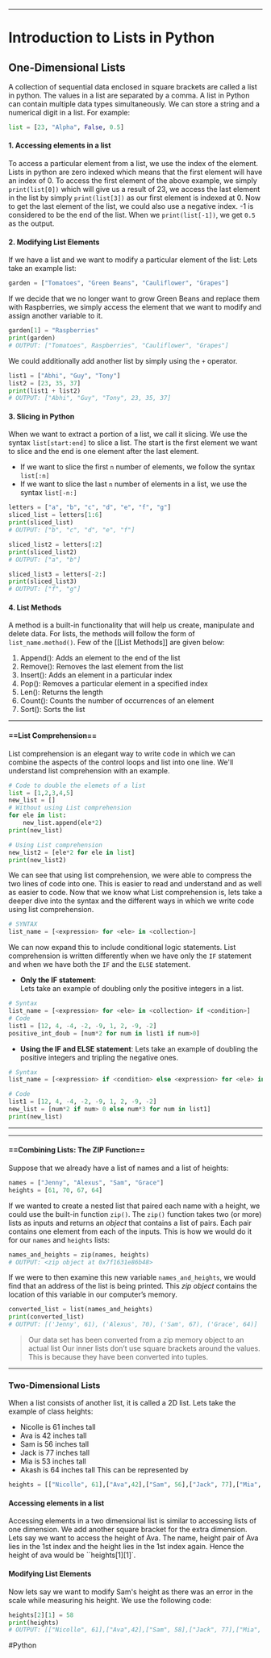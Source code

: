 ___

# Introduction to Lists in Python
## One-Dimensional Lists
A collection of sequential data enclosed in square brackets are called a list in python. The values in a list are separated by a comma. A list in Python can contain multiple data types simultaneously. We can store a string and a numerical digit in a list. 
For example:
```Python
list = [23, "Alpha", False, 0.5]
```
#### 1. Accessing elements in a list 
To access a particular element from a list, we use the index of the element. Lists in python are zero indexed which means that the first element will have an index of 0. To access the first element of the above example, we simply `print(list[0])` which will give us a result of 23, we access the last element in the list by simply `print(list[3])` as our first element is indexed at 0. 
	Now to get the last element of the list, we could also use a negative index. -1 is considered to be the end of the list. When we `print(list[-1])`, we get `0.5` as the output. 

#### 2. Modifying List Elements
If we have a list and we want to modify a particular element of the list:
Lets take an example list:
```pYTHON
garden = ["Tomatoes", "Green Beans", "Cauliflower", "Grapes"]
```
If we decide that we no longer want to grow Green Beans and replace them with Raspberries, we simply access the element that we want to modify and assign another variable to it. 
```Python
garden[1] = "Raspberries"
print(garden)
# OUTPUT: ["Tomatoes", Raspberries", "Cauliflower", "Grapes"]
```

We could additionally add another list by simply using the `+` operator. 
```Python
list1 = ["Abhi", "Guy", "Tony"]
list2 = [23, 35, 37]
print(list1 + list2)
# OUTPUT: ["Abhi", "Guy", "Tony", 23, 35, 37]
```

#### 3. Slicing in Python
When we want to extract a portion of a list, we call it slicing. We use the syntax `list[start:end]` to slice a list. The start is the first element we want to slice and the end is one element after the last element. 
- If we want to slice the first `n` number of elements, we follow the syntax `list[:n]`
- If we want to slice the last `n` number of elements in a list, we use the syntax `list[-n:]`
```Python
letters = ["a", "b", "c", "d", "e", "f", "g"]
sliced_list = letters[1:6]  
print(sliced_list)
# OUTPUT: ["b", "c", "d", "e", "f"]

sliced_list2 = letters[:2]
print(sliced_list2)
# OUTPUT: ["a", "b"]

sliced_list3 = letters[-2:]
print(sliced_list3)
# OUTPUT: ["f", "g"]
```

#### 4. List Methods
A method is a built-in functionality that will help us create, manipulate and delete data. For lists, the methods will follow the form of  `list_name.method()`. 
Few of the [[List Methods]] are given below:
1. Append(): Adds an element to the end of the list
2. Remove(): Removes the last element from the list
3. Insert(): Adds an element in a particular index
4. Pop(): Removes a particular element in a specified index
5. Len(): Returns the length
6. Count(): Counts the number of occurrences of an element 
7. Sort(): Sorts the list

___
#### ==List Comprehension==

List comprehension is an elegant way to write code in which we can combine the aspects of the control loops and list into one line. 
We'll understand list comprehension with an example. 
```Python
# Code to double the elemets of a list 
list = [1,2,3,4,5]
new_list = []
# Without using List comprehension 
for ele in list:
	new_list.append(ele*2)
print(new_list)

# Using List comprehension 
new_list2 = [ele*2 for ele in list]
print(new_list2)
```
We can see that using list comprehension, we were able to compress the two lines of code into one. This is easier to read and understand and as well as easier to code. Now that we know what List comprehension is, lets take a deeper dive into the syntax and the different ways in which we write code using list comprehension. 

```Python
# SYNTAX
list_name = [<expression> for <ele> in <collection>]
```

We can now expand this to include conditional logic statements. 
List comprehension is written differently when we have only the `IF` statement and when we have both the `IF` and the `ELSE` statement. 
- **Only the IF statement**:  
Lets take an example of doubling only the positive integers in a list. 
```Python
# Syntax
list_name = [<expression> for <ele> in <collection> if <condition>]
# Code
list1 = [12, 4, -4, -2, -9, 1, 2, -9, -2]
positive_int_doub = [num*2 for num in list1 if num>0]
```
- **Using the IF and ELSE statement**: 
Lets take an example of doubling the positive integers and tripling the negative ones. 
```Python 
# Syntax
list_name = [<expression> if <condition> else <expression> for <ele> in <collection>]

# Code
list1 = [12, 4, -4, -2, -9, 1, 2, -9, -2]
new_list = [num*2 if num> 0 else num*3 for num in list1]
print(new_list)
```

___

___
#### ==Combining Lists: The ZIP Function==
Suppose that we already have a list of names and a list of heights:
```Python
names = ["Jenny", "Alexus", "Sam", "Grace"]  
heights = [61, 70, 67, 64]
```
If we wanted to create a nested list that paired each name with a height, we could use the built-in function `zip()`. 
The `zip()` function takes two (or more) lists as inputs and returns an _object_ that contains a list of pairs. Each pair contains one element from each of the inputs. This is how we would do it for our `names` and `heights` lists:
```Python
names_and_heights = zip(names, heights)
# OUTPUT: <zip object at 0x7f1631e86b48>
```
If we were to then examine this new variable `names_and_heights`, we would find that an address of the list is being printed. This _zip object_ contains the location of this variable in our computer’s memory.
```Python
converted_list = list(names_and_heights)  
print(converted_list)
# OUTPUT: [('Jenny', 61), ('Alexus', 70), ('Sam', 67), ('Grace', 64)]
```

> Our data set has been converted from a zip memory object to an actual list
 >  Our inner lists don’t use square brackets around the values. This is because they have been converted into tuples.

___

### Two-Dimensional Lists
When a list consists of another list, it is called a 2D list. Lets take the example of class heights:
- Nicolle is 61 inches tall
- Ava is 42 inches tall
- Sam is 56 inches tall
- Jack is 77 inches tall
- Mia is 53 inches tall
- Akash is 64 inches tall
This can be represented by
```python
heights = [["Nicolle", 61],["Ava",42],["Sam", 56],["Jack", 77],["Mia", 53],["Akash",64]]
```
#### Accessing elements in a list 
Accessing elements in a two dimensional list is similar to accessing lists of one dimension. We add another square bracket for the extra dimension. Lets say we want to access the height of Ava. 
The name, height pair of Ava lies in the 1st index and the height lies in the 1st index again. Hence the height of ava would be ``heights[1][1]`. 
#### Modifying List Elements
Now lets say we want to modify Sam's height as there was an error in the scale while measuring his height. 
We use the following code:
```Python
heights[2][1] = 58
print(heights)
# OUTPUT: [["Nicolle", 61],["Ava",42],["Sam", 58],["Jack", 77],["Mia", 53],["Akash",64]]
```

#Python
